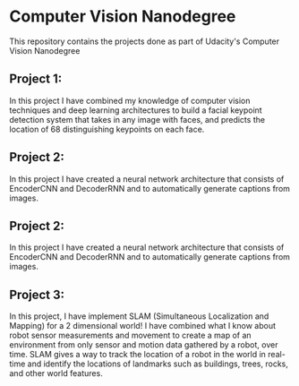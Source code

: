 # Computer Vision Nanodegree

This repository contains the projects done as part of Udacity's Computer Vision Nanodegree

## Project 1:
In this project I have combined my knowledge of computer vision techniques and deep learning architectures to build a facial keypoint detection system that takes in any image with faces, and predicts the location of 68 distinguishing keypoints on each face.

## Project 2:
In this project I have created a neural network architecture that consists of EncoderCNN and DecoderRNN and to automatically generate captions from images.

## Project 2:
In this project I have created a neural network architecture that consists of EncoderCNN and DecoderRNN and to automatically generate captions from images.

## Project 3:
In this project, I have implement SLAM (Simultaneous Localization and Mapping) for a 2 dimensional world! I have combined what I know about robot sensor measurements and movement to create a map of an environment from only sensor and motion data gathered by a robot, over time. SLAM gives a way to track the location of a robot in the world in real-time and identify the locations of landmarks such as buildings, trees, rocks, and other world features.
